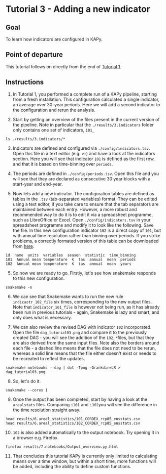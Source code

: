 # Tutorial 3 - Adding a new indicator

## Goal

To learn how indicators are configured in KAPy.

## Point of departure

This tutorial follows on directly from the end of [Tutorial 1](Tutorial01.md).

## Instructions

1. In Tutorial 1, you performed a complete run of a KAPy pipeline, starting from a fresh installation. This configuration calculated a single indicator, an average over 30-year periods. Here we will add a second indicator to the configuration and rerun the analysis.

2. Start by getting an overview of the files present in the current version of the pipeline. Note in particular that the `./results/3.indicators` folder only contains one set of indicators, `101_`
```
ls ./results/3.indicators/*
```

3. Indicators are defined and configured via `./config/indicators.tsv`. Open this file in a text editor (e.g. `vi`) and have a look at the indicators section. Here you will see that indicator `101` is defined as the first row, and that it is based on time-binning over `periods`. 

4. The periods are defined in `./config/periods.tsv`. Open this file and you will see that they are declared as consecutive 30 year blocks with a start-year and end-year.

4. Now lets add a new indicator. The configuration tables are defined as tables in the `.tsv` (tab-separated variables) format. They can be edited using a text editor, if you take care to ensure that the tab separators are maintained between each entry. However, a more robust and recommended way to do it is to edit it via a spreadsheet programme, such as LibreOffice or Excel. Open `./config/indicators.tsv` in your spreadsheet programme and modify it to look like the following. Save the file. In this new configuration indicator `102` is a direct copy of `101`, but with annual time resolution rather than binning over periods. If you strike problems, a correctly formated version of this table can be downloaded from [here](Tutorial03_files).
```
id  name  units  variables  season  statistic  time_binning
101  Annual mean temperature  K  tas  annual  mean  periods
102  Annual mean temperature  K  tas  annual  mean  years
```

5. So now we are ready to go. Firstly, let's see how snakemake responds to this new configuration.
```
snakemake -n

```

6. We can see that Snakemake wants to run the new rule `indicaotr_102_file` six times, corresponding to the new output files. Note that `indicator_101_file` is however not being run, as it has already been run in previous tutorials - again, Snakemake is lazy and smart, and only does what is necessary.

7. We can also review the revised DAG with indicator `102` incorporated. Open the file `dag_tutorial03.png` and compare it to the previously created DAG - you will see the addition of the `102_*`files, but that they are also derived from the same input files. Note also the borders around each file - a dashed line means that the file does not need to be rerun, whereas a solid line means that the file either doesn't exist or needs to be recreated to reflect the updates.

```
snakemake notebooks --dag | dot -Tpng -Grankdir=LR > dag_tutorial03.png
```

8. So, let's do it.

```
snakemake --cores 1

```

9. Once the output has been completed, start by having a look at the `arealstats` files. Comparing `i101` and `i102`you will see the difference in the time resolution straight away.
```
head results/6.areal_statistics/101_CORDEX_rcp85_ensstats.csv 
head results/6.areal_statistics/102_CORDEX_rcp85_ensstats.csv 
```

10. `102` is also added automatically to the output notebook. Try opening it in a browser e.g. Firefox.

```
firefox results/7.notebooks/Output_overview.py.html 
```

11. That concludes this tutorial KAPy is currently only limited to calculating means over a time window, but within a short time, more functions will be added, including the ability to define custom functions.

